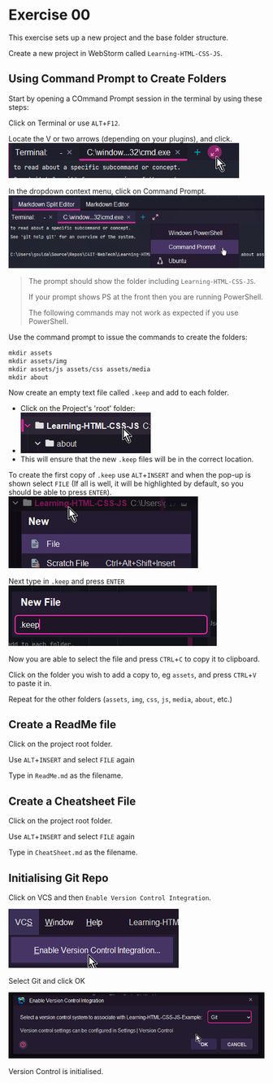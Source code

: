 # Exercise 00

This exercise sets up a new project and the base folder structure.

Create a new project in WebStorm called `Learning-HTML-CSS-JS`.

## Using Command Prompt to Create Folders

Start by opening a COmmand Prompt session in the terminal by using these steps:

Click on Terminal or use `ALT`+`F12`.

Locate the V or two arrows (depending on your plugins), and click.
![img_3.png](img_3.png)

In the dropdown context menu, click on Command Prompt.
![img_2.png](img_2.png)

> The prompt should show the folder including `Learning-HTML-CSS-JS`.
>
> If your prompt shows PS at the front then you are running PowerShell.
> 
> The following commands may not work as expected if you use PowerShell.

Use the command prompt to issue the commands to create the folders:
```shell
mkdir assets
mkdir assets/img
mkdir assets/js assets/css assets/media
mkdir about
```

Now create an empty text file called `.keep` and add to each folder.
   - Click on the Project's 'root' folder:
   - ![img_4.png](img_4.png)
   - This will ensure that the new `.keep` files will be in the correct location.

To create the first copy of `.keep` use `ALT`+`INSERT` and when the pop-up is shown 
select `FILE` (If all is well, it will be highlighted by default, so you should 
be able to press `ENTER`).
![img_6.png](img_6.png)

Next type in `.keep` and press `ENTER`
![img_5.png](img_5.png)

Now you are able to select the file and press `CTRL`+`C` to copy it to clipboard.

Click on the folder you wish to add a copy to, eg `assets`, and press `CTRL`+`V` to paste it in.

Repeat for the other folders (`assets`, `img`, `css`, `js`, `media`, `about`, etc.)

## Create a ReadMe file

Click on the project root folder.

Use `ALT`+`INSERT` and select `FILE` again

Type in `ReadMe.md` as the filename.

## Create a Cheatsheet File

Click on the project root folder.

Use `ALT`+`INSERT` and select `FILE` again

Type in `CheatSheet.md` as the filename.


## Initialising Git Repo

Click on VCS and then `Enable Version Control Integration`.

![img_7.png](img_7.png)

Select Git and click OK

![img_8.png](img_8.png)

Version Control is initialised.
